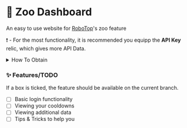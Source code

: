 # 🦊 Zoo Dashboard
An easy to use website for [RoboTop](https://robotop.xyz)'s zoo feature

❗ - For the most functionality, it is recommended you equipp the **API Key** relic, which gives more API Data.
<details>
  <summary>How To Obtain</summary>
  This part is work in progress, if you would like an API Key relic at the moment, then please ask Noah or anyone else and they can help you get it, as it's quite complicated. 
  </details>

### ✨ Features/TODO
If a box is ticked, the feature should be available on the current branch.
- [ ] Basic login functionality 
- [ ] Viewing your cooldowns
- [ ] Viewing additional data
- [ ] Tips & Tricks to help you
